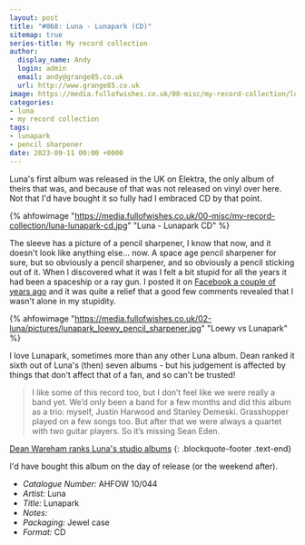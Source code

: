 ```yaml
---
layout: post
title: "#068: Luna - Lunapark (CD)"
sitemap: true
series-title: My record collection
author:
  display_name: Andy
  login: admin
  email: andy@grange85.co.uk
  url: http://www.grange85.co.uk
image: https://media.fullofwishes.co.uk/00-misc/my-record-collection/luna-lunapark-cd.jpg?eee
categories:
- luna
- my record collection
tags:
- lunapark
- pencil sharpener
date: 2023-09-11 00:00 +0000
---
```

Luna's first album was released in the UK on Elektra, the only album of theirs that was, and because of that was not released on vinyl over here. Not that I'd have bought it so fully had I embraced CD by that point.

{% ahfowimage "https://media.fullofwishes.co.uk/00-misc/my-record-collection/luna-lunapark-cd.jpg" "Luna - Lunapark CD" %}

The sleeve has a picture of a pencil sharpener,  I know that now, and it doesn't look like anything else... now. A space age pencil sharpener for sure, but so obviously a pencil sharpener, and so obviously a pencil sticking out of it. When I discovered what it was I felt a bit stupid for all the years it had been a spaceship or a ray gun. I posted it on [Facebook a couple of years ago](https://www.facebook.com/fullofwishes/photos/a.124150591490/10157924998001491/?paipv=0&eav=AfZDMHVNWHbaIDbZJRbuhoCWlicJz_f-Ih23a4VRlIEu3zDbXP81BYVsdY5RpcKKLD4) and it was quite a relief that a good few comments revealed that I wasn't alone in my stupidity.

<!--more-->

{% ahfowimage "https://media.fullofwishes.co.uk/02-luna/pictures/lunapark_loewy_pencil_sharpener.jpg" "Loewy vs Lunapark" %}

I love Lunapark, sometimes more than any other Luna album. Dean ranked it sixth out of Luna's (then) seven albums - but his judgement is affected by things that don't affect that of a fan, and so can't be trusted!

> I like some of this record too, but I don’t feel like we were really a band yet. We’d only been a band for a few months and did this album as a trio: myself, Justin Harwood and Stanley Demeski. Grasshopper played on a few songs too. But after that we were always a quartet with two guitar players. So it’s missing Sean Eden.

[Dean Wareham ranks Luna's studio albums](/2016/05/12/dean-wareham-ranks-lunas-studio-albums/)
{: .blockquote-footer .text-end}


I'd have bought this album on the day of release (or the weekend after).

 - *Catalogue Number:* AHFOW 10/044
 - *Artist:* Luna
 - *Title:* Lunapark
 - *Notes:* 
 - *Packaging:* Jewel case
 - *Format:* CD
